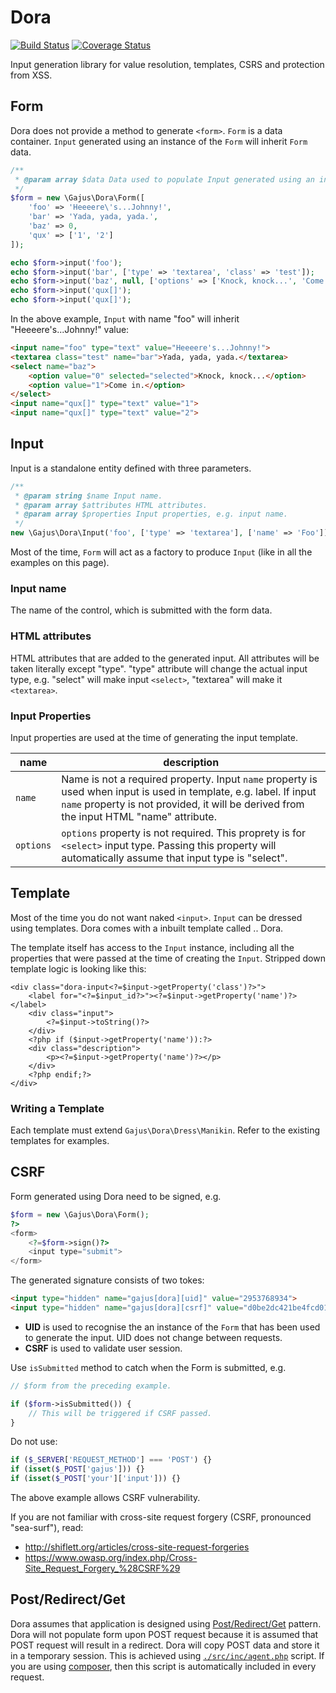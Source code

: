 # Dora

[![Build Status](https://travis-ci.org/gajus/dora.png?branch=master)](https://travis-ci.org/gajus/dora)
[![Coverage Status](https://coveralls.io/repos/gajus/dora/badge.png)](https://coveralls.io/r/gajus/dora)

Input generation library for value resolution, templates, CSRS and protection from XSS.

## Form

Dora does not provide a method to generate `<form>`. `Form` is a data container. `Input` generated using an instance of the `Form` will inherit `Form` data.

```php
/**
 * @param array $data Data used to populate Input generated using an instance of this Form.
 */
$form = new \Gajus\Dora\Form([
    'foo' => 'Heeeere\'s...Johnny!',
    'bar' => 'Yada, yada, yada.',
    'baz' => 0,
    'qux' => ['1', '2']
]);

echo $form->input('foo');
echo $form->input('bar', ['type' => 'textarea', 'class' => 'test']);
echo $form->input('baz', null, ['options' => ['Knock, knock...', 'Come in.']]);
echo $form->input('qux[]');
echo $form->input('qux[]');
```

In the above example, `Input` with name "foo" will inherit "Heeeere's...Johnny!" value:

```html
<input name="foo" type="text" value="Heeeere's...Johnny!">
<textarea class="test" name="bar">Yada, yada, yada.</textarea>
<select name="baz">
    <option value="0" selected="selected">Knock, knock...</option>
    <option value="1">Come in.</option>
</select>
<input name="qux[]" type="text" value="1">
<input name="qux[]" type="text" value="2">
```

## Input

Input is a standalone entity defined with three parameters.

```php
/**
 * @param string $name Input name.
 * @param array $attributes HTML attributes.
 * @param array $properties Input properties, e.g. input name.
 */
new \Gajus\Dora\Input('foo', ['type' => 'textarea'], ['name' => 'Foo']);
```

Most of the time, `Form` will act as a factory to produce `Input` (like in all the examples on this page).

### Input name

The name of the control, which is submitted with the form data.

### HTML attributes

HTML attributes that are added to the generated input. All attributes will be taken literally except "type". "type" attribute will change the actual input type, e.g. "select" will make input `<select>`, "textarea" will make it `<textarea>`.

### Input Properties

Input properties are used at the time of generating the input template.

|name|description|
|---|---|
|`name`|Name is not a required property. Input `name` property is used when input is used in template, e.g. label. If input `name` property is not provided, it will be derived from the input HTML "name" attribute.|
|`options`|`options` property is not required. This proprety is for `<select>` input type. Passing this property will automatically assume that input type is "select".|

## Template

Most of the time you do not want naked `<input>`. `Input` can be dressed using templates. Dora comes with a inbuilt template called .. Dora.

The template itself has access to the `Input` instance, including all the properties that were passed at the time of creating the `Input`. Stripped down template logic is looking like this:

```html+php
<div class="dora-input<?=$input->getProperty('class')?>">
    <label for="<?=$input_id?>"><?=$input->getProperty('name')?></label>
    <div class="input">
        <?=$input->toString()?>
    </div>
    <?php if ($input->getProperty('name')):?>
    <div class="description">
        <p><?=$input->getProperty('name')?></p>
    </div>
    <?php endif;?>
</div>
```

### Writing a Template

Each template must extend `Gajus\Dora\Dress\Manikin`. Refer to the existing templates for examples. 

## CSRF

Form generated using Dora need to be signed, e.g.

```php
$form = new \Gajus\Dora\Form();
?>
<form>
    <?=$form->sign()?>
    <input type="submit">
</form>
```

The generated signature consists of two tokes:

```html
<input type="hidden" name="gajus[dora][uid]" value="2953768934">
<input type="hidden" name="gajus[dora][csrf]" value="d0be2dc421be4fcd0172e5afceea3970e2f3d940">
```

* **UID** is used to recognise the an instance of the `Form` that has been used to generate the input. UID does not change between requests.
* **CSRF** is used to validate user session.

Use `isSubmitted` method to catch when the Form is submitted, e.g.

```php
// $form from the preceding example.

if ($form->isSubmitted()) {
    // This will be triggered if CSRF passed.
}
```

Do not use:

```php
if ($_SERVER['REQUEST_METHOD'] === 'POST') {}
if (isset($_POST['gajus'])) {}
if (isset($_POST['your']['input'])) {}
```

The above example allows CSRF vulnerability.

If you are not familiar with cross-site request forgery (CSRF, pronounced "sea-surf"), read:

* http://shiflett.org/articles/cross-site-request-forgeries
* https://www.owasp.org/index.php/Cross-Site_Request_Forgery_%28CSRF%29

## Post/Redirect/Get

Dora assumes that application is designed using [Post/Redirect/Get](http://en.wikipedia.org/wiki/Post/Redirect/Get) pattern. Dora will not populate form upon POST request because it is assumed that POST request will result in a redirect. Dora will copy POST data and store it in a temporary session. This is achieved using [`./src/inc/agent.php`](src/inc/agent.php) script. If you are using [composer](https://getcomposer.org/), then this script is automatically included in every request.